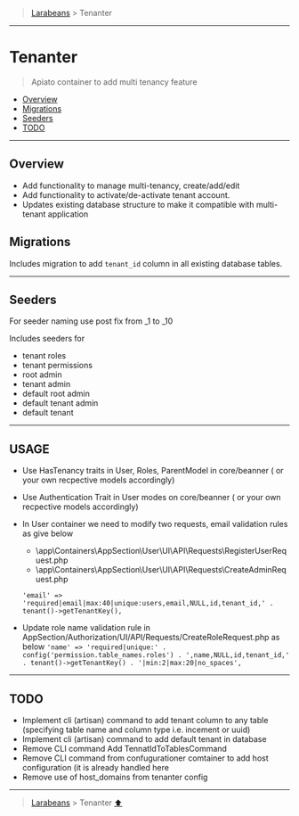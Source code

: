 > [Larabeans](README.md) > Tenanter

---

# Tenanter

> Apiato container to add multi tenancy feature

* [Overview](#overview)
* [Migrations](#migrations)
* [Seeders](#seeders)
* [TODO](#todo)

---

## Overview

- Add functionality to manage multi-tenancy, create/add/edit
- Add functionality to activate/de-activate tenant account.
- Updates existing database structure to make it compatible with multi-tenant application


## Migrations

Includes migration to add `tenant_id` column in all existing database tables.

---

## Seeders

For seeder naming use post fix from _1 to _10

Includes seeders for

- tenant roles
- tenant permissions
- root admin
- tenant admin
- default root admin
- default tenant admin
- default tenant

---

## USAGE

- Use HasTenancy traits in User, Roles, ParentModel in core/beanner ( or your own recpective models accordingly)
- Use Authentication Trait in User modes on core/beanner ( or your own recpective models accordingly)
- In User container we need to modify two requests, email validation rules as give below
    - \app\Containers\AppSection\User\UI\API\Requests\RegisterUserRequest.php
    - \app\Containers\AppSection\User\UI\API\Requests\CreateAdminRequest.php

  `'email' => 'required|email|max:40|unique:users,email,NULL,id,tenant_id,' . tenant()->getTenantKey(),`
- Update role name validation rule in AppSection/Authorization/UI/API/Requests/CreateRoleRequest.php as below
  `'name' => 'required|unique:' . config('permission.table_names.roles') . ',name,NULL,id,tenant_id,' . tenant()->getTenantKey() . '|min:2|max:20|no_spaces',`
---

## TODO

- Implement cli (artisan) command to add tenant column to any table (specifying table name and column type i.e. incement
  or uuid)
- Implement cli (artisan) command to add default tenant in database
- Remove CLI command Add TennatIdToTablesCommand
- Remove CLI command from confugurationer comtainer to add host configuration (it is already handled here
- Remove use of host_domains from tenanter config

---

> [Larabeans](README.md) > Tenanter [⬆](#tenanter)
